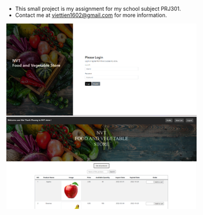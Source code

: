 - This small project is my assignment for my school subject PRJ301.
- Contact me at viettien1602@gmail.com for more information.

![signin_screen](https://github.com/viettien1602/NVT-Store-PRJ-assignment/blob/main/signin_screen.PNG)
![shopping_screen_forUser](https://github.com/viettien1602/NVT-Store-PRJ-assignment/blob/main/shopping_screen_forUser.PNG)
